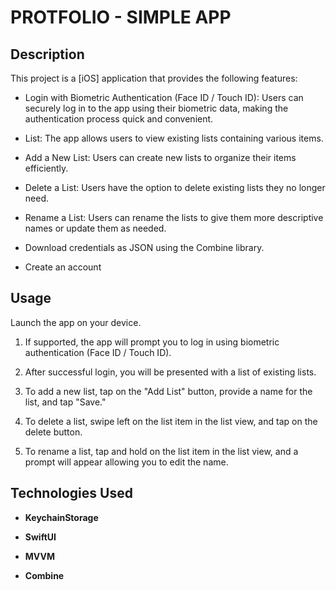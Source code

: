#  PROTFOLIO - SIMPLE APP

## Description
This project is a [iOS] application that provides the following features:

- Login with Biometric Authentication (Face ID / Touch ID): Users can securely log in to the app using their biometric data, making the authentication process quick and convenient.

- List: The app allows users to view existing lists containing various items.

- Add a New List: Users can create new lists to organize their items efficiently.

- Delete a List: Users have the option to delete existing lists they no longer need.

- Rename a List: Users can rename the lists to give them more descriptive names or update them as needed.

- Download credentials as JSON using the Combine library.

- Create an account

## Usage

Launch the app on your device.

1. If supported, the app will prompt you to log in using biometric authentication (Face ID / Touch ID).

2. After successful login, you will be presented with a list of existing lists.

3. To add a new list, tap on the "Add List" button, provide a name for the list, and tap "Save."

4. To delete a list, swipe left on the list item in the list view, and tap on the delete button.

5. To rename a list, tap and hold on the list item in the list view, and a prompt will appear allowing you to edit the name.

## Technologies Used

- **KeychainStorage** 

- **SwiftUI**

- **MVVM**
 
- **Combine**
